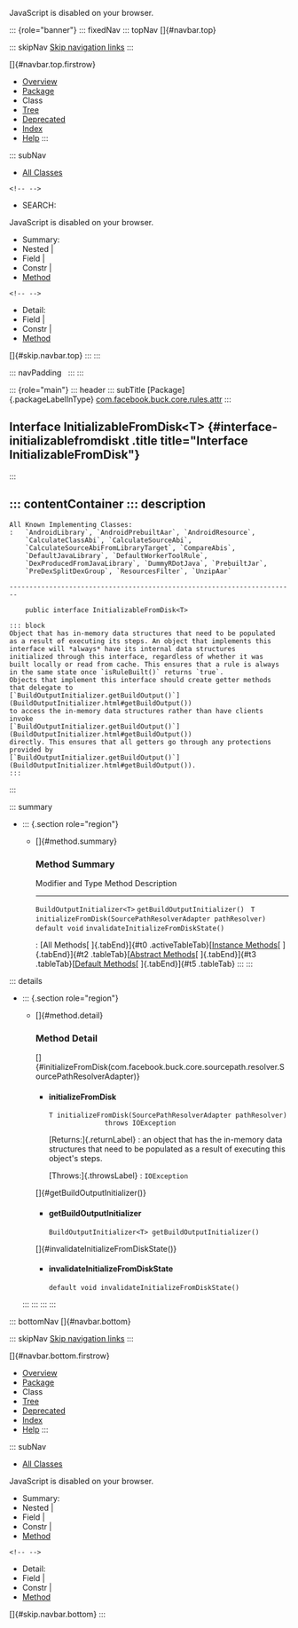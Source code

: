 <div>

JavaScript is disabled on your browser.

</div>

::: {role="banner"}
::: fixedNav
::: topNav
[]{#navbar.top}

::: skipNav
[Skip navigation links](#skip.navbar.top "Skip navigation links")
:::

[]{#navbar.top.firstrow}

-   [Overview](../../../../../../index.html)
-   [Package](package-summary.html)
-   Class
-   [Tree](package-tree.html)
-   [Deprecated](../../../../../../deprecated-list.html)
-   [Index](../../../../../../index-all.html)
-   [Help](../../../../../../help-doc.html)
:::

::: subNav
-   [All Classes](../../../../../../allclasses.html)

```{=html}
<!-- -->
```
-   SEARCH:

<div>

<div>

JavaScript is disabled on your browser.

</div>

</div>

<div>

-   Summary: 
-   Nested \| 
-   Field \| 
-   Constr \| 
-   [Method](#method.summary)

```{=html}
<!-- -->
```
-   Detail: 
-   Field \| 
-   Constr \| 
-   [Method](#method.detail)

</div>

[]{#skip.navbar.top}
:::
:::

::: navPadding
 
:::
:::

::: {role="main"}
::: header
::: subTitle
[Package]{.packageLabelInType} [com.facebook.buck.core.rules.attr](package-summary.html)
:::

## Interface InitializableFromDisk\<T\> {#interface-initializablefromdiskt .title title="Interface InitializableFromDisk"}
:::

::: contentContainer
::: description
-   

    All Known Implementing Classes:
    :   `AndroidLibrary`, `AndroidPrebuiltAar`, `AndroidResource`,
        `CalculateClassAbi`, `CalculateSourceAbi`,
        `CalculateSourceAbiFromLibraryTarget`, `CompareAbis`,
        `DefaultJavaLibrary`, `DefaultWorkerToolRule`,
        `DexProducedFromJavaLibrary`, `DummyRDotJava`, `PrebuiltJar`,
        `PreDexSplitDexGroup`, `ResourcesFilter`, `UnzipAar`

    ------------------------------------------------------------------------

        public interface InitializableFromDisk<T>

    ::: block
    Object that has in-memory data structures that need to be populated
    as a result of executing its steps. An object that implements this
    interface will *always* have its internal data structures
    initialized through this interface, regardless of whether it was
    built locally or read from cache. This ensures that a rule is always
    in the same state once `isRuleBuilt()` returns `true`.
    Objects that implement this interface should create getter methods
    that delegate to
    [`BuildOutputInitializer.getBuildOutput()`](BuildOutputInitializer.html#getBuildOutput())
    to access the in-memory data structures rather than have clients
    invoke
    [`BuildOutputInitializer.getBuildOutput()`](BuildOutputInitializer.html#getBuildOutput())
    directly. This ensures that all getters go through any protections
    provided by
    [`BuildOutputInitializer.getBuildOutput()`](BuildOutputInitializer.html#getBuildOutput()).
    :::
:::

::: summary
-   ::: {.section role="region"}
    -   []{#method.summary}

        ### Method Summary

          Modifier and Type             Method                                                         Description
          ----------------------------- -------------------------------------------------------------- -------------
          `BuildOutputInitializer<T>`   `getBuildOutputInitializer()`                                   
          `T`                           `initializeFromDisk​(SourcePathResolverAdapter pathResolver)`    
          `default void`                `invalidateInitializeFromDiskState()`                           

          : [All Methods[ ]{.tabEnd}]{#t0 .activeTableTab}[[Instance
          Methods](javascript:show(2);)[ ]{.tabEnd}]{#t2
          .tableTab}[[Abstract
          Methods](javascript:show(4);)[ ]{.tabEnd}]{#t3
          .tableTab}[[Default
          Methods](javascript:show(16);)[ ]{.tabEnd}]{#t5 .tableTab}
    :::
:::

::: details
-   ::: {.section role="region"}
    -   []{#method.detail}

        ### Method Detail

        []{#initializeFromDisk(com.facebook.buck.core.sourcepath.resolver.SourcePathResolverAdapter)}

        -   #### initializeFromDisk

            ``` methodSignature
            T initializeFromDisk​(SourcePathResolverAdapter pathResolver)
                          throws IOException
            ```

            [Returns:]{.returnLabel}
            :   an object that has the in-memory data structures that
                need to be populated as a result of executing this
                object\'s steps.

            [Throws:]{.throwsLabel}
            :   `IOException`

        []{#getBuildOutputInitializer()}

        -   #### getBuildOutputInitializer

            ``` methodSignature
            BuildOutputInitializer<T> getBuildOutputInitializer()
            ```

        []{#invalidateInitializeFromDiskState()}

        -   #### invalidateInitializeFromDiskState

            ``` methodSignature
            default void invalidateInitializeFromDiskState()
            ```
    :::
:::
:::
:::

::: bottomNav
[]{#navbar.bottom}

::: skipNav
[Skip navigation links](#skip.navbar.bottom "Skip navigation links")
:::

[]{#navbar.bottom.firstrow}

-   [Overview](../../../../../../index.html)
-   [Package](package-summary.html)
-   Class
-   [Tree](package-tree.html)
-   [Deprecated](../../../../../../deprecated-list.html)
-   [Index](../../../../../../index-all.html)
-   [Help](../../../../../../help-doc.html)
:::

::: subNav
-   [All Classes](../../../../../../allclasses.html)

<div>

<div>

JavaScript is disabled on your browser.

</div>

</div>

<div>

-   Summary: 
-   Nested \| 
-   Field \| 
-   Constr \| 
-   [Method](#method.summary)

```{=html}
<!-- -->
```
-   Detail: 
-   Field \| 
-   Constr \| 
-   [Method](#method.detail)

</div>

[]{#skip.navbar.bottom}
:::
